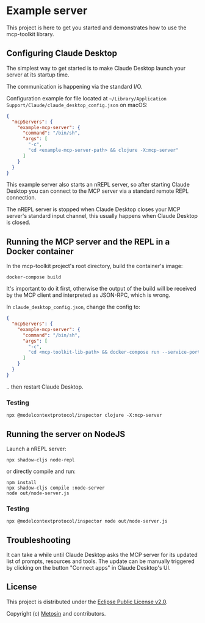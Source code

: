# Example server

This project is here to get you started and demonstrates how to use the mcp-toolkit library.

## Configuring Claude Desktop

The simplest way to get started is to make Claude Desktop launch your server at its startup time.

The communication is happening via the standard I/O.

Configuration example for file located at
`~/Library/Application Support/Claude/claude_desktop_config.json` on macOS:
```json
{
  "mcpServers": {
    "example-mcp-server": {
      "command": "/bin/sh",
      "args": [
        "-c",
        "cd <example-mcp-server-path> && clojure -X:mcp-server"
      ]
    }
  }
}
```

This example server also starts an nREPL server, so after starting Claude Desktop you can
connect to the MCP server via a standard remote REPL connection.

The nREPL server is stopped when Claude Desktop closes your MCP server's
standard input channel, this usually happens when Claude Desktop is closed.

## Running the MCP server and the REPL in a Docker container

In the mcp-toolkit project's root directory, build the container's image:

```shell
docker-compose build
```

It's important to do it first, otherwise the output of the build will be received
by the MCP client and interpreted as JSON-RPC, which is wrong.

In `claude_desktop_config.json`, change the config to:

```json
{
  "mcpServers": {
    "example-mcp-server": {
      "command": "/bin/sh",
      "args": [
        "-c",
        "cd <mcp-toolkit-lib-path> && docker-compose run --service-ports --rm mcp-server clojure -X:mcp-server '{:bind \"0.0.0.0\"}'"
      ]
    }
  }
}
```

.. then restart Claude Desktop.

### Testing

```shell
npx @modelcontextprotocol/inspector clojure -X:mcp-server
```

## Running the server on NodeJS

Launch a nREPL server:
```shell
npx shadow-cljs node-repl
```

or directly compile and run:
```shell
npm install
npx shadow-cljs compile :node-server
node out/node-server.js
```

### Testing

```shell
npx @modelcontextprotocol/inspector node out/node-server.js
```

## Troubleshooting

It can take a while until Claude Desktop asks the MCP server for its updated list
of prompts, resources and tools. The update can be manually triggered by clicking on
the button "Connect apps" in Claude Desktop's UI.

## License

This project is distributed under the [Eclipse Public License v2.0](../LICENSE.txt).

Copyright (c) [Metosin](https://metosin.fi) and contributors.
